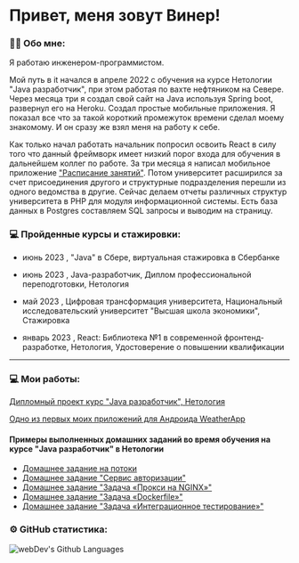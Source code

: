 # Привет, меня зовут Винер!



### :man_technologist: Обо мне:

Я работаю инженером-программистом.

Мой путь в it начался в апреле 2022 с обучения на курсе Нетологии "Java разработчик", при этом работая по вахте нефтяником на Севере. Через месяца три я создал свой сайт на Java используя Spring boot, развернул его на Heroku. Создал простые мобильные приложения. Я показал все что за такой короткий промежуток времени сделал моему знакомому. И он сразу же взял меня на работу к себе. 

Как только начал работать начальник попросил освоить React в силу того что данный фреймворк имеет низкий порог входа для обучения в дальнейшем коллег по работе. За три месяца я написал мобильное приложение 
["Расписание занятий"](https://github.com/Taratheliberator/array-rasp-navigation.git). Потом университет расширился за счет присоединения другого и структурные подразделения перешли из одного ведомства в другие. Сейчас делаем отчеты различных структур университета в PHP для модуля информационной системы. Есть база данных в Postgres составляем SQL запросы и выводим на страницу.

 ### 💻 Пройденные курсы и стажировки:

-  июнь 2023 , "Java" в Сбере, виртуальная стажировка в Сбербанке

-  июнь 2023 , Java-разработчик, Диплом профессиональной переподготовки, Нетология

-  май 2023 , Цифровая трансформация университета, Национальный исследовательский университет "Высшая школа экономики", Стажировка

-  январь 2023 , React: Библиотека №1 в современной фронтенд-разработке, Нетология, Удостоверение о повышении квалификации

---
### 💻 Мои работы:
[Дипломный проект курс "Java разработчик", Нетология ](https://github.com/Taratheliberator/DiplomGV77-master.git) 

[Одно из первых моих приложений для Андроида WeatherApp](https://github.com/Taratheliberator/WeatherApp)

#### Примеры выполненных домашних заданий во время обучения на курсе "Java разработчик" в Нетологии


- [Домашнее задание на потоки](https://github.com/Taratheliberator/multithreadingInterval.git)
- [Домашнее задание "Сервис авторизации"](https://github.com/Taratheliberator/Rest.git)
- [Домашнее задание "Задача «Прокси на NGINX»"](https://github.com/Taratheliberator/Rest-nginx.git)
- [Домашнее задание "Задача «Dockerfile»"](https://github.com/Taratheliberator/Rest-docker.git)
- [Домашнее задание "Задача «Интеграционное тестирование»"](https://github.com/Taratheliberator/Conditional-test.git)

<!-- ### 💻 Пройденные курсы:

| Курсы                                                           | Дата              |
| ----------------------------------------------------------------| :---------------: |
| netology.ru/Старт в программировании                            | 02/2022 - 03/2022 |
| stepik.org/Основы программирования на C. Задачи.                | 02/2022 - 03/2022 |
| netology.ru/Основы верстки сайта                                | 02/2022 - 03/2022 |
| netology.ru/Первые шаги в JavaScript: создаём сайт и приложение | 02/2022 - 03/2022 |
| stepik.org/Веб-разработка для начинающих: HTML и CSS            | 02/2022 - 03/2022 |
| stepik.org/JavaScript для начинающих                            | 01/2023 - 01/2023 |
| stepik.org/Web-технологии: начальный уровень                    | 01/2023 - 01/2023 |
| practicum.yandex/Факультет Веб разработки                       | 05/2022 - xx/2023 |

--- -->



### ⚙️ GitHub статистика:


<div class="github-stats">
  <img alt="webDev's Github Languages" src="https://github-readme-stats-sigma-five.vercel.app/api/top-langs/?username=Taratheliberator&layout=compact&theme=vision-friendly-dark" />
</div>


